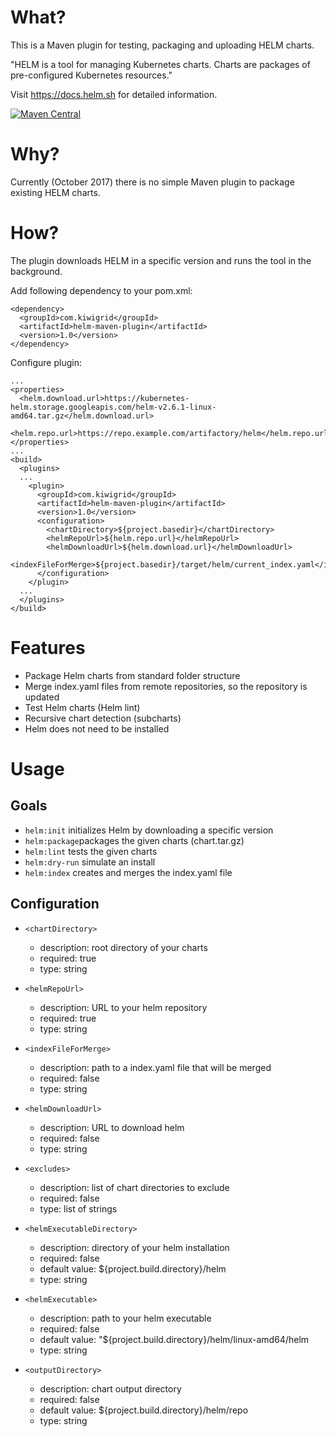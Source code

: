 # What?

This is a Maven plugin for testing, packaging and uploading HELM charts.

"HELM is a tool for managing Kubernetes charts. Charts are packages of pre-configured Kubernetes resources." 

Visit https://docs.helm.sh for detailed information.

[![Maven Central](https://maven-badges.herokuapp.com/maven-central/com.kiwigrid/helm-maven-plugin/badge.svg)](https://maven-badges.herokuapp.com/maven-central/com.kiwigrid/helm-maven-plugin)

# Why?

Currently (October 2017) there is no simple Maven plugin to package existing HELM charts.

# How?

The plugin downloads HELM in a specific version and runs the tool in the background.

Add following dependency to your pom.xml:
```
<dependency>
  <groupId>com.kiwigrid</groupId>
  <artifactId>helm-maven-plugin</artifactId>
  <version>1.0</version>
</dependency>
```

Configure plugin:
```
...
<properties>
  <helm.download.url>https://kubernetes-helm.storage.googleapis.com/helm-v2.6.1-linux-amd64.tar.gz</helm.download.url>
  <helm.repo.url>https://repo.example.com/artifactory/helm</helm.repo.url>
</properties>
...
<build>
  <plugins>
  ...
    <plugin>
      <groupId>com.kiwigrid</groupId>
      <artifactId>helm-maven-plugin</artifactId>
      <version>1.0</version>
      <configuration>
        <chartDirectory>${project.basedir}</chartDirectory>
        <helmRepoUrl>${helm.repo.url}</helmRepoUrl>
        <helmDownloadUrl>${helm.download.url}</helmDownloadUrl>
        <indexFileForMerge>${project.basedir}/target/helm/current_index.yaml</indexFileForMerge>
      </configuration>
    </plugin>
  ...
  </plugins>
</build>
```

# Features

- Package Helm charts from standard folder structure
- Merge index.yaml files from remote repositories, so the repository is updated
- Test Helm charts (Helm lint)
- Recursive chart detection (subcharts)
- Helm does not need to be installed

# Usage

## Goals

- `helm:init` initializes Helm by downloading a specific version
- `helm:package`packages the given charts (chart.tar.gz) 
- `helm:lint` tests the given charts
- `helm:dry-run` simulate an install
- `helm:index` creates and merges the index.yaml file

## Configuration

- `<chartDirectory>`
  - description: root directory of your charts
  - required: true
  - type: string

- `<helmRepoUrl>`
  - description: URL to your helm repository
  - required: true
  - type: string

- `<indexFileForMerge>`
  - description: path to a index.yaml file that will be merged
  - required: false
  - type: string

- `<helmDownloadUrl>`
  - description: URL to download helm
  - required: false
  - type: string

- `<excludes>`
  - description: list of chart directories to exclude
  - required: false
  - type: list of strings

- `<helmExecutableDirectory>`
  - description: directory of your helm installation
  - required: false
  - default value: ${project.build.directory}/helm
  - type: string

- `<helmExecutable>`
  - description: path to your helm executable
  - required: false
  - default value: "${project.build.directory}/helm/linux-amd64/helm
  - type: string

- `<outputDirectory>`
  - description: chart output directory
  - required: false
  - default value: ${project.build.directory}/helm/repo
  - type: string
